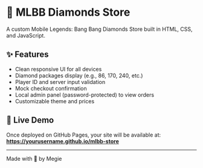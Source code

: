 # 💎 MLBB Diamonds Store
A custom Mobile Legends: Bang Bang Diamonds Store built in HTML, CSS, and JavaScript.

## ✨ Features
- Clean responsive UI for all devices  
- Diamond packages display (e.g., 86, 170, 240, etc.)  
- Player ID and server input validation  
- Mock checkout confirmation  
- Local admin panel (password-protected) to view orders  
- Customizable theme and prices  

## 🚀 Live Demo
Once deployed on GitHub Pages, your site will be available at:
**https://yourusername.github.io/mlbb-store**

---

Made with 💙 by Megie
